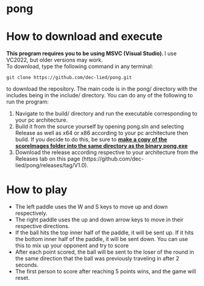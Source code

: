 # pong

<h1> How to download and execute </h1>
<p> <b> This program requires you to be using MSVC (Visual Studio). </b> I use VC2022, but older versions may work. <br /> 
  To download, type the following command in any terminal: </p>

```
git clone https://github.com/dec-lied/pong.git
``` 

<p> to download the repository. The main code is in the pong/ directory with the includes being in the include/ directory. You can do any of the following to run the program: </p>
<ol>
  <li> Navigate to the build/ directory and run the executable corresponding to your pc architecture. </li>
  <li> Build it from the source yourself by opening pong.sln and selecting Release as well as x64 or x86 according to your pc architecture then build.
       If you decide to do this, be sure to <b> <ins> make a copy of the scoreImages folder into the same directory as the binary pong.exe </ins> </b> </li>
  <li> Download the release according respective to your architecture from the Releases tab on this page (https://github.com/dec-lied/pong/releases/tag/V1.0). </li>
</ol>

<h1> How to play </h1>
<ul>
  <li> The left paddle uses the W and S keys to move up and down respectively. </li>
  <li> The right paddle uses the up and down arrow keys to move in their respective directions. </li>
  <li> If the ball hits the top inner half of the paddle, it will be sent up. If it hits the bottom inner half of the paddle, it will be sent down. 
    You can use this to mix up your opponent and try to score </li>
  <li> After each point scored, the ball will be sent to the loser of the round in the same direction that the ball was previously traveling in after 2 seconds. </li>
  <li> The first person to score after reaching 5 points wins, and the game will reset. </li>
</ul>
